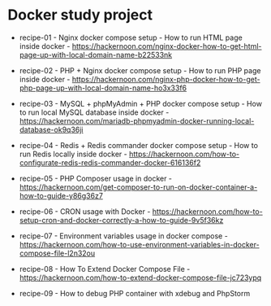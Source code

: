 # Docker study project #

* recipe-01 - Nginx docker compose setup - How to run HTML page inside docker - https://hackernoon.com/nginx-docker-how-to-get-html-page-up-with-local-domain-name-b22533nk

* recipe-02 - PHP + Nginx docker compose setup - How to run PHP page inside docker - https://hackernoon.com/nginx-php-docker-how-to-get-php-page-up-with-local-domain-name-ho3x33f6

* recipe-03 - MySQL + phpMyAdmin + PHP docker compose setup - How to run local MySQL database inside docker - https://hackernoon.com/mariadb-phpmyadmin-docker-running-local-database-ok9q36ji

* recipe-04 - Redis + Redis commander docker compose setup - How to run Redis locally inside docker - https://hackernoon.com/how-to-configurate-redis-redis-commander-docker-616136f2

* recipe-05 - PHP Composer usage in docker - https://hackernoon.com/get-composer-to-run-on-docker-container-a-how-to-guide-y86g36z7

* recipe-06 - CRON usage with Docker - https://hackernoon.com/how-to-setup-cron-and-docker-correctly-a-how-to-guide-9v5f36kz

* recipe-07 - Environment variables usage in docker compose - https://hackernoon.com/how-to-use-environment-variables-in-docker-compose-file-l2n32ou

* recipe-08 - How To Extend Docker Compose File - https://hackernoon.com/how-to-extend-docker-compose-file-jc723ypq

* recipe-09 - How to debug PHP container with xdebug and PhpStorm